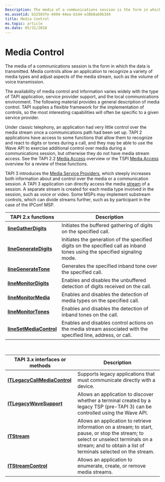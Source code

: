 ```yaml
---
Description: The media of a communications session is the form in which the data is transmitted. Media controls allow an application to recognize a variety of media types and adjust aspects of the media stream, such as the volume of voice transmission.
ms.assetid: b32503fe-d494-44ea-b144-e38b8ab9b3d4
title: Media Control
ms.topic: article
ms.date: 05/31/2018
---
```


# Media Control

The media of a communications session is the form in which the data is transmitted. Media controls allow an application to recognize a variety of media types and adjust aspects of the media stream, such as the volume of voice transmission.

The availability of media control and information varies widely with the type of TAPI application, service provider support, and the local communications environment. The following material provides a general description of media control. TAPI supplies a flexible framework for the implementation of controls, so the most interesting capabilities will often be specific to a given service provider.

Under classic telephony, an application had very little control over the media stream once a communications path had been set up. TAPI 2 applications have access to some functions that allow them to recognize and react to digits or tones during a call, and they may be able to use the Wave API to exercise additional control over media during a communications session, but otherwise they do not have media stream access. See the TAPI 2.2 [Media Access](./media-access.md) overview or the TSPI [Media Access](/previous-versions/windows/desktop/legacy/ms725240(v=vs.85)) overview for a review of these functions.

TAPI 3 introduces the [Media Service Providers](about-the-media-service-provider-msp-.md), which steeply increases both information about and control over the media or a communication session. A TAPI 3 application can directly access the media [stream](stream-objects.md) of a session. A separate stream is created for each media type involved in the session, such as voice or video. Some MSPs may implement substream controls, which can divide streams further, such as by participant in the case of the IPConf MSP.



| TAPI 2.x functions                                          | Description                                                                                                                |
|-------------------------------------------------------------|----------------------------------------------------------------------------------------------------------------------------|
| [**lineGatherDigits**](/windows/win32/api/tapi/nf-tapi-linegatherdigits)       | Initiates the buffered gathering of digits on the specified call.                                                          |
| [**lineGenerateDigits**](/windows/win32/api/tapi/nf-tapi-linegeneratedigits)   | Initiates the generation of the specified digits on the specified call as inband tones using the specified signaling mode. |
| [**lineGenerateTone**](/windows/win32/api/tapi/nf-tapi-linegeneratetone)       | Generates the specified inband tone over the specified call.                                                               |
| [**lineMonitorDigits**](/windows/win32/api/tapi/nf-tapi-linemonitordigits)     | Enables and disables the unbuffered detection of digits received on the call.                                              |
| [**lineMonitorMedia**](/windows/win32/api/tapi/nf-tapi-linemonitormedia)       | Enables and disables the detection of media types on the specified call.                                                   |
| [**lineMonitorTones**](/windows/win32/api/tapi/nf-tapi-linemonitortones)       | Enables and disables the detection of inband tones on the call.                                                            |
| [**lineSetMediaControl**](/windows/win32/api/tapi/nf-tapi-linesetmediacontrol) | Enables and disables control actions on the media stream associated with the specified line, address, or call.             |



 



| TAPI 3.x interfaces or methods                               | Description                                                                                                                                                                                            |
|--------------------------------------------------------------|--------------------------------------------------------------------------------------------------------------------------------------------------------------------------------------------------------|
| [**ITLegacyCallMediaControl**](/windows/desktop/api/tapi3if/nn-tapi3if-itlegacycallmediacontrol) | Supports legacy applications that must communicate directly with a device.                                                                                                                             |
| [**ITLegacyWaveSupport**](/windows/desktop/api/tapi3if/nn-tapi3if-itlegacywavesupport)           | Allows an application to discover whether a terminal created by a legacy TSP (pre-TAPI 3) can be controlled using the Wave API.                                                                        |
| [**ITStream**](/windows/win32/api/tapi3if/nn-tapi3if-itstream)                                 | Allows an application to retrieve information on a stream; to start, pause, or stop the stream; to select or unselect terminals on a stream; and to obtain a list of terminals selected on the stream. |
| [**ITStreamControl**](/windows/win32/api/tapi3if/nn-tapi3if-itstreamcontrol)                   | Allows an application to enumerate, create, or remove media streams.                                                                                                                                   |



 

 

 